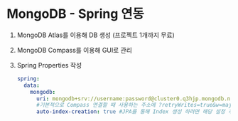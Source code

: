 # MongoDB - Spring 연동

1. MongoDB Atlas를 이용해 DB 생성 (프로젝트 1개까지 무료)

2. MongoDB Compass를 이용해 GUI로 관리

3. Spring Properties 작성

   ```yml
   spring:
     data:
       mongodb:
         uri: mongodb+srv://username:password@cluster0.q3hjp.mongodb.net/database?retryWrites=true&w=majority 
         #기본적으로 Compass 연결할 때 사용하는 주소에 ?retryWrites=true&w=majority 이부분만 추가하면 됨
         auto-index-creation: true #JPA를 통해 Index 생성 하려면 해당 설정 추가 해야됨
   ```

   